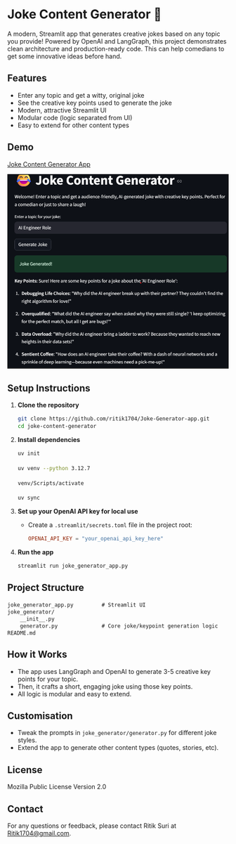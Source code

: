 # Joke Content Generator 🎉

A modern, Streamlit app that generates creative jokes based on any topic you provide! Powered by OpenAI and LangGraph, this project demonstrates clean architecture and production-ready code. This can help comedians to get some innovative ideas before hand.

## Features
- Enter any topic and get a witty, original joke
- See the creative key points used to generate the joke
- Modern, attractive Streamlit UI
- Modular code (logic separated from UI)
- Easy to extend for other content types

## Demo
[Joke Content Generator App](https://joke-generator-app.streamlit.app/)


![Project Screenshot](./assets/Joke_Content_generator_demo.png)

## Setup Instructions

1. **Clone the repository**
   ```bash
   git clone https://github.com/ritik1704/Joke-Generator-app.git
   cd joke-content-generator
   ```

2. **Install dependencies**
   ```bash
   uv init

   uv venv --python 3.12.7

   venv/Scripts/activate

   uv sync
   ```

3. **Set up your OpenAI API key for local use**
   - Create a `.streamlit/secrets.toml` file in the project root:
     ```toml
     OPENAI_API_KEY = "your_openai_api_key_here"
     ```

4. **Run the app**
   ```bash
   streamlit run joke_generator_app.py
   ```

## Project Structure
```
joke_generator_app.py         # Streamlit UI
joke_generator/
    __init__.py
    generator.py              # Core joke/keypoint generation logic
README.md
```

## How it Works
- The app uses LangGraph and OpenAI to generate 3-5 creative key points for your topic.
- Then, it crafts a short, engaging joke using those key points.
- All logic is modular and easy to extend.

## Customisation
- Tweak the prompts in `joke_generator/generator.py` for different joke styles.
- Extend the app to generate other content types (quotes, stories, etc).

## License
Mozilla Public License Version 2.0



## Contact

For any questions or feedback, please contact Ritik Suri at [Ritik1704@gmail.com](mailto:Ritik1704@gmail.com).